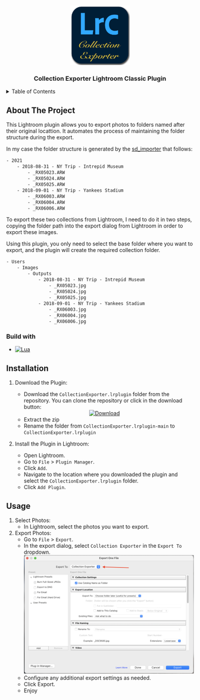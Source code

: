 <br>
<div >
<div align="center">
  <a href="https://github.com/apoloa/collectionexporter.lrplugin">
    <img src="images/icon.png" alt="Logo" width="160" height="160">
  </a>

  <h3 align="center">Collection Exporter Lightroom Classic Plugin</h3>
</div>

<details>
  <summary>Table of Contents</summary>
  <ol>
    <li>
      <a href="#about-the-project">About The Project</a>
      <ul>
        <li><a href="#build-with">Build With</a></li>
      </ul>
    </li>
  </ol>
  <ol>
    <li>
      <a href="#intallation">Installation</a>
    </li>
  </ol>
</details>

## About The Project

This Lightroom plugin allows you to export photos to folders named after their original locattion. It automates the process of maintaining the folder structure during the export. 

In my case the folder structure is generated by the [sd_importer](https://github.com/apoloa/sd_importer) that follows:
```
- 2021
    - 2018-08-31 - NY Trip - Intrepid Museum
        - _RX05023.ARW
        - _RX05024.ARW
        - _RX05025.ARW
    - 2018-09-01 - NY Trip - Yankees Stadium
        - _RX06003.ARW
        - _RX06004.ARW
        - _RX06006.ARW
```

To export these two collections from Lightroom, I need to do it in two steps, copying the folder path into the export dialog from Lightroom in order to export these images.

Using this plugin, you only need to select the base folder where you want to export, and the plugin will create the required collection folder.
```
- Users
    - Images
        - Outputs  
            - 2018-08-31 - NY Trip - Intrepid Museum
                - _RX05023.jpg
                - _RX05024.jpg
                - _RX05025.jpg
            - 2018-09-01 - NY Trip - Yankees Stadium
                - _RX06003.jpg
                - _RX06004.jpg
                - _RX06006.jpg
```


### Build with

* [![Lua][Lua]][Lua-url]

## Installation

1. Download the Plugin:
    * Download the `CollectionExporter.lrplugin` folder from the repository. You can clone the repository or click in the download button:
    <div align="center">
      <a href="https://github.com/apoloa/collectionexporter.lrplugin/archive/refs/heads/main.zip">
        <img src="https://img.shields.io/badge/downloadzip-blue?style=for-the-badge&logo=adobelightroomclassic&logoColor=%23001e36&logoSize=amg&labelColor=white" alt="Download">
      </a>
    </div>
    
    * Extract the zip
    * Rename the folder from `CollectionExporter.lrplugin-main` to `CollectionExporter.lrplugin`

1. Install the Plugin in Lightroom:
    * Open Lightroom.
    * Go to `File` > `Plugin Manager`.
    * Click `Add`.
    * Navigate to the location where you downloaded the plugin and select the `CollectionExporter.lrplugin` folder.
    * Click `Add Plugin`.

## Usage
1. Select Photos:
   * In Lightroom, select the photos you want to export.
2. Export Photos:
   * Go to `File` > `Export`.
   * In the export dialog, select `Collection Exporter` in the `Export To` dropdown.
    ![](images/export_to.png)
   * Configure any additional export settings as needed.
   * Click Export.
   * Enjoy


[Lua]: https://img.shields.io/badge/lua-000000?style=for-the-badge&logo=lua&logoColor=white
[Lua-url]: https://www.lua.org/